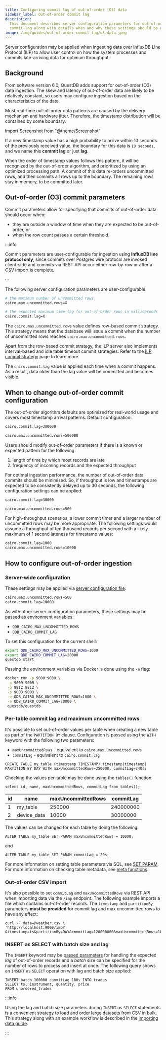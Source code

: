 ```yaml
---
title: Configuring commit lag of out-of-order (O3) data
sidebar_label: Out-of-order commit lag
description:
  This document describes server configuration parameters for out-of-order
  commit-lag along with details when and why these settings should be applied
image: /img/guides/out-of-order-commit-lag/o3-data.jpeg
---
```


Server configuration may be applied when ingesting data over InfluxDB Line
Protocol (ILP) to allow user control on how the system processes and commits
late-arriving data for optimum throughput.

## Background

From software version 6.0, QuestDB adds support for out-of-order (O3) data
ingestion. The skew and latency of out-of-order data are likely to be relatively
constant, so users may configure ingestion based on the characteristics of the
data.

Most real-time out-of-order data patterns are caused by the delivery mechanism
and hardware jitter. Therefore, the timestamp distribution will be contained
by some boundary.

import Screenshot from "@theme/Screenshot"

<Screenshot
  alt="A diagram showing how data may arrive with random timings from clients due to network jitter or latency"
  height={334}
  src="/img/guides/out-of-order-commit-lag/o3-data.jpeg"
  title="Records with various network-induced delays"
  width={650}
/>

If a new timestamp value has a high probability to arrive within 10 seconds of
the previously received value, the boundary for this data is `10 seconds`, and we
name this **commit lag** or just **lag**.

When the order of timestamp values follows this pattern, it will be recognized by
the out-of-order algorithm, and prioritized by using an optimized processing path. A
commit of this data re-orders uncommitted rows, and then commits all rows up to
the boundary. The remaining rows stay in memory, to be committed later.

## Out-of-order (O3) commit parameters

Commit parameters allow for specifying that commits of out-of-order data should
occur when:

- they are outside a window of time when they are expected to be
  out-of-order, or
- when the row count passes a certain threshold.

:::info

Commit parameters are user-configurable for ingestion using **InfluxDB line
protocol only**, since commits over Postgres wire protocol are
invoked client-side and commits via REST API occur either row-by-row or after a
CSV import is complete.

:::

The following server configuration parameters are user-configurable:

```bash
# the maximum number of uncommitted rows
cairo.max.uncommitted.rows=X

# the expected maximum time lag for out-of-order rows in milliseconds
cairo.commit.lag=X
```

The `cairo.max.uncommitted.rows` value defines row-based commit strategy. This
strategy means that the database will issue a commit when the number of
uncommitted rows reaches `cairo.max.uncommitted.rows`.

Apart from the row-based commit strategy, the ILP server also implements
interval-based and idle table timeout commit strategies. Refer to the
[ILP commit strategy](/docs/reference/api/ilp/tcp-receiver#commit-strategy) page
to learn more.

The `cairo.commit.lag` value is applied each time when a commit happens. As a
result, data older than the lag value will be committed and becomes visible.

## When to change out-of-order commit configuration

The out-of-order algorithm defaults are optimized for real-world usage
and covers most timestamp arrival patterns. Default configuration:

```txt title="Defaults"
cairo.commit.lag=300000

cairo.max.uncommitted.rows=500000
```

Users should modify out-of-order parameters if there is a known or expected
pattern for the following:

1. length of time by which most records are late
2. frequency of incoming records and the expected throughput

For optimal ingestion performance, the number of out-of-order data commits
should be minimized. So, if throughput is low and timestamps are
expected to be consistently delayed up to 30 seconds, the following
configuration settings can be applied:

```txt title="server.conf"
cairo.commit.lag=30000

cairo.max.uncommitted.rows=500
```

For high-throughput scenarios, a lower commit timer and a larger number of
uncommitted rows may be more appropriate. The following settings would assume a
throughput of ten thousand records per second with a likely maximum of 1 second
lateness for timestamp values:

```txt title="server.conf"
cairo.commit.lag=1000
cairo.max.uncommitted.rows=10000
```

## How to configure out-of-order ingestion

### Server-wide configuration

These settings may be applied via
[server configuration file](/docs/reference/configuration/):

```txt title="server.conf"
cairo.max.uncommitted.rows=500
cairo.commit.lag=10000
```

As with other server configuration parameters, these settings may be passed as
environment variables:

- `QDB_CAIRO_MAX_UNCOMMITTED_ROWS`
- `QDB_CAIRO_COMMIT_LAG`

To set this configuration for the current shell:

```bash title="Setting environment variables"
export QDB_CAIRO_MAX_UNCOMMITTED_ROWS=1000
export QDB_CAIRO_COMMIT_LAG=20000
questdb start
```

Passing the environment variables via Docker is done using the `-e` flag:

```bash
docker run -p 9000:9000 \
 -p 9009:9009 \
 -p 8812:8812 \
 -p 9003:9003 \
 -e QDB_CAIRO_MAX_UNCOMMITTED_ROWS=1000 \
 -e QDB_CAIRO_COMMIT_LAG=20000 \
 questdb/questdb
```

### Per-table commit lag and maximum uncommitted rows

It's possible to set out-of-order values per table when creating a new table as
part of the `PARTITION BY` clause. Configuration is passed using the `WITH`
keyword with the following two parameters:

- `maxUncommittedRows` - equivalent to `cairo.max.uncommitted.rows`
- `commitLag` - equivalent to `cairo.commit.lag`

```questdb-sql title="Setting out-of-order table parameters via SQL"
CREATE TABLE my_table (timestamp TIMESTAMP) timestamp(timestamp)
PARTITION BY DAY WITH maxUncommittedRows=250000, commitLag=240s;
```

Checking the values per-table may be done using the `tables()` function:

```questdb-sql title="List all tables"
select id, name, maxUncommittedRows, commitLag from tables();
```

| id  | name        | maxUncommittedRows | commitLag |
| --- | ----------- | ------------------ | --------- |
| 1   | my_table    | 250000             | 240000000 |
| 2   | device_data | 10000              | 30000000  |

The values can be changed for each table by doing the following: 

```questdb-sql title="Altering maximum number of out-of-order rows via SQL"
ALTER TABLE my_table SET PARAM maxUncommittedRows = 10000;
```

and

```questdb-sql title="Altering out-of-order commit lag via SQL"
ALTER TABLE my_table SET PARAM commitLag = 20s;
```

For more information on setting table parameters via SQL, see [SET PARAM](/docs/reference/sql/alter-table-set-param/). 
For more information on checking table metadata, see [meta functions](/docs/reference/function/meta/).

### Out-of-order CSV import

It's also possible to set `commitLag` and `maxUncommittedRows` via REST API when
importing data via the `/imp` endpoint. The following example imports a file
which contains out-of-order records. The `timestamp` and `partitionBy`
parameters **must be provided** for commit lag and max uncommitted rows to have
any effect:

```shell
curl -F data=@weather.csv \
'http://localhost:9000/imp?&timestamp=ts&partitionBy=DAY&commitLag=120000000&maxUncommittedRows=10000'
```

### INSERT as SELECT with batch size and lag

The `INSERT` keyword may be
[passed parameters](/docs/reference/sql/insert/#parameters) for handling the
expected _lag_ of out-of-order records and a _batch_ size can be specified for
the number of rows to process and insert at once. The following query shows an
`INSERT` as `SELECT` operation with lag and batch size applied:

```questdb-sql
INSERT batch 100000 commitLag 180s INTO trades
SELECT ts, instrument, quantity, price
FROM unordered_trades
```

:::info

Using the lag and batch size parameters during `INSERT` as `SELECT` statements is
a convenient strategy to load and order large datasets from CSV in bulk. This
strategy along with an example workflow is described in the
[importing data guide](/docs/guides/importing-data/).

:::
